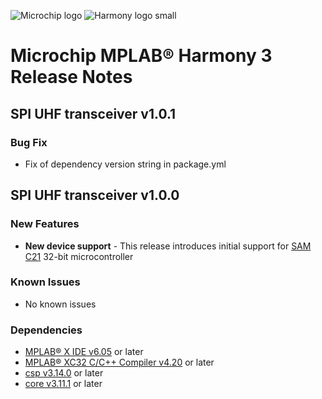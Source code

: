 ﻿![Microchip logo](https://raw.githubusercontent.com/wiki/Microchip-MPLAB-Harmony/Microchip-MPLAB-Harmony.github.io/images/microchip_logo.png)
![Harmony logo small](https://raw.githubusercontent.com/wiki/Microchip-MPLAB-Harmony/Microchip-MPLAB-Harmony.github.io/images/microchip_mplab_harmony_logo_small.png)

# Microchip MPLAB® Harmony 3 Release Notes

## SPI UHF transceiver v1.0.1
### Bug Fix

- Fix of dependency version string in package.yml

## SPI UHF transceiver v1.0.0
### New Features

- **New device support** -
  This release introduces initial support for [SAM C21](https://www.microchip.com/en-us/products/microcontrollers-and-microprocessors/32-bit-mcus/sam-32-bit-mcus/sam-c) 32-bit microcontroller

### Known Issues

* No known issues

### Dependencies

* [MPLAB® X IDE v6.05](https://www.microchip.com/mplab/mplab-x-ide) or later
* [MPLAB® XC32 C/C++ Compiler v4.20](https://www.microchip.com/mplab/compilers) or later
* [csp v3.14.0](https://github.com/Microchip-MPLAB-Harmony/csp/tree/v3.14.0) or later
* [core v3.11.1](https://github.com/Microchip-MPLAB-Harmony/core/tree/v3.11.1) or later
